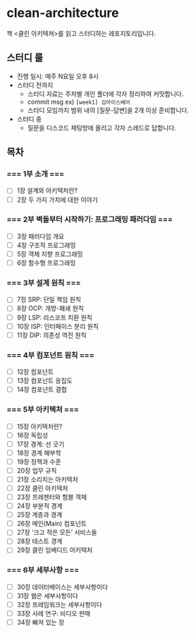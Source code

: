 # clean-architecture
책 &lt;클린 아키텍쳐>를 읽고 스터디하는 레포지토리입니다.

## 스터디 룰
- 진행 일시: 매주 N요일 오후 8시
- 스터디 전까지
  - 스터디 자료는 주차별 개인 폴더에 각자 정리하여 커밋합니다.
  - commit msg ex) `[week1] 김아이스베어`
  - 스터디 모임까지 범위 내의 [질문-답변]을 2개 이상 준비합니다.
- 스터디 중
  - 질문을 디스코드 채팅방에 올리고 각자 스레드로 답합니다.

## 목차

### === 1부 소개 ===
- [ ] 1장 설계와 아키텍처란?
- [ ] 2장 두 가지 가치에 대한 이야기

### === 2부 벽돌부터 시작하기: 프로그래밍 패러다임 ===
- [ ] 3장 패러다임 개요
- [ ] 4장 구조적 프로그래밍
- [ ] 5장 객체 지향 프로그래밍
- [ ] 6장 함수형 프로그래밍

### === 3부 설계 원칙 ===
- [ ] 7장 SRP: 단일 책임 원칙
- [ ] 8장 OCP: 개방-폐쇄 원칙
- [ ] 9장 LSP: 리스코프 치환 원칙
- [ ] 10장 ISP: 인터페이스 분리 원칙
- [ ] 11장 DIP: 의존성 역전 원칙

### === 4부 컴포넌트 원칙 ===
- [ ] 12장 컴포넌트
- [ ] 13장 컴포넌트 응집도
- [ ] 14장 컴포넌트 결합

### === 5부 아키텍처 ===
- [ ] 15장 아키텍처란?
- [ ] 16장 독립성
- [ ] 17장 경계: 선 긋기
- [ ] 18장 경계 해부학
- [ ] 19장 정책과 수준
- [ ] 20장 업무 규칙
- [ ] 21장 소리치는 아키텍처
- [ ] 22장 클린 아키텍처
- [ ] 23장 프레젠터와 험블 객체
- [ ] 24장 부분적 경계
- [ ] 25장 계층과 경계
- [ ] 26장 메인(Main) 컴포넌트
- [ ] 27장 ‘크고 작은 모든’ 서비스들
- [ ] 28장 테스트 경계
- [ ] 29장 클린 임베디드 아키텍처

### === 6부 세부사항 ===
- [ ] 30장 데이터베이스는 세부사항이다
- [ ] 31장 웹은 세부사항이다
- [ ] 32장 프레임워크는 세부사항이다
- [ ] 33장 사례 연구: 비디오 판매
- [ ] 34장 빠져 있는 장
